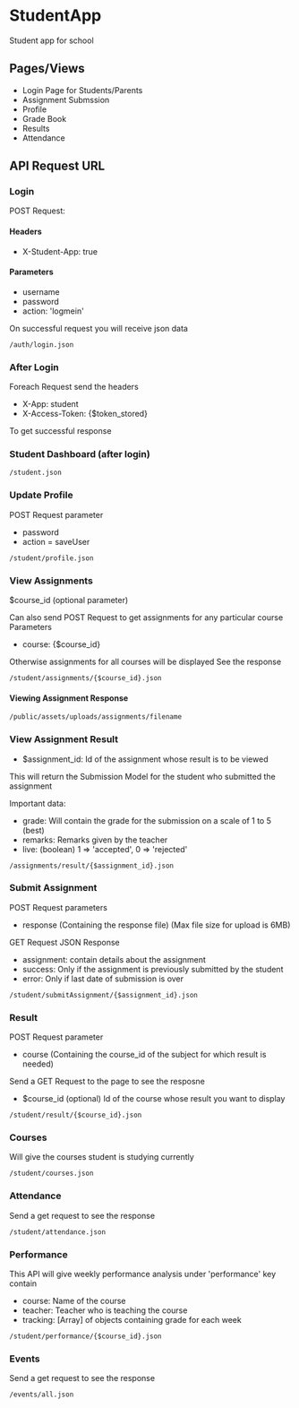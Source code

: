 # StudentApp
Student app for school

## Pages/Views ##
- Login Page for Students/Parents
- Assignment Submssion
- Profile
- Grade Book
- Results
- Attendance
 
## API Request URL ##
### Login ###
POST Request: 

#### Headers ####
- X-Student-App: true

#### Parameters ####
- username
- password
- action: 'logmein'

On successful request you will receive json data 
```
/auth/login.json
```

### After Login ###
Foreach Request send the headers
- X-App: student
- X-Access-Token: {$token_stored}

To get successful response 


### Student Dashboard (after login) ###
```
/student.json
```

### Update Profile ###
POST Request parameter
- password
- action = saveUser
```
/student/profile.json
```

### View Assignments  ###
$course_id (optional parameter)

Can also send POST Request to get assignments for any particular course
Parameters
- course: {$course_id}

Otherwise assignments for all courses will be displayed
See the response

```
/student/assignments/{$course_id}.json
```
#### Viewing Assignment Response ####
```
/public/assets/uploads/assignments/filename
```

### View Assignment Result  ###
- $assignment_id: Id of the assignment whose result is to be viewed

This will return the Submission Model for the student who submitted the assignment

Important data:
- grade: Will contain the grade for the submission on a scale of 1 to 5 (best)
- remarks: Remarks given by the teacher
- live: (boolean) 1 => 'accepted', 0 => 'rejected'

```
/assignments/result/{$assignment_id}.json
```

### Submit Assignment ###
POST Request parameters
- response (Containing the response file) (Max file size for upload is 6MB)

GET Request JSON Response
- assignment: contain details about the assignment
- success: Only if the assignment is previously submitted by the student
- error: Only if last date of submission is over

```
/student/submitAssignment/{$assignment_id}.json
```

###  Result ###
POST Request parameter
- course (Containing the course_id of the subject for which result is needed)

Send a GET Request to the page to see the resposne
- $course_id (optional) Id of the course whose result you want to display
```
/student/result/{$course_id}.json
```

### Courses ###
Will give the courses student is studying currently
```
/student/courses.json
```

### Attendance ###
Send a get request to see the response

```
/student/attendance.json
```

### Performance ###
This API will give weekly performance analysis under 'performance' key contain
- course: Name of the course
- teacher: Teacher who is teaching the course
- tracking: [Array] of objects containing grade for each week

```
/student/performance/{$course_id}.json
```

### Events ###
Send a get request to see the response
```
/events/all.json
```
